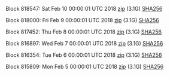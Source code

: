 Block 818547: Sat Feb 10 00:00:01 UTC 2018 [zip](https://dash-bootstrap.ams3.digitaloceanspaces.com/mainnet/2018-02-10/bootstrap.dat.zip) (3.1G) [SHA256](https://dash-bootstrap.ams3.digitaloceanspaces.com/mainnet/2018-02-10/sha256.txt)

Block 818000: Fri Feb  9 00:00:01 UTC 2018 [zip](https://dash-bootstrap.ams3.digitaloceanspaces.com/mainnet/2018-02-09/bootstrap.dat.zip) (3.1G) [SHA256](https://dash-bootstrap.ams3.digitaloceanspaces.com/mainnet/2018-02-09/sha256.txt)

Block 817452: Thu Feb  8 00:00:01 UTC 2018 [zip](https://dash-bootstrap.ams3.digitaloceanspaces.com/mainnet/2018-02-08/bootstrap.dat.zip) (3.1G) [SHA256](https://dash-bootstrap.ams3.digitaloceanspaces.com/mainnet/2018-02-08/sha256.txt)

Block 816897: Wed Feb  7 00:00:01 UTC 2018 [zip](https://dash-bootstrap.ams3.digitaloceanspaces.com/mainnet/2018-02-07/bootstrap.dat.zip) (3.1G) [SHA256](https://dash-bootstrap.ams3.digitaloceanspaces.com/mainnet/2018-02-07/sha256.txt)

Block 816354: Tue Feb  6 00:00:01 UTC 2018 [zip](https://dash-bootstrap.ams3.digitaloceanspaces.com/mainnet/2018-02-06/bootstrap.dat.zip) (3.1G) [SHA256](https://dash-bootstrap.ams3.digitaloceanspaces.com/mainnet/2018-02-06/sha256.txt)

Block 815809: Mon Feb  5 00:00:01 UTC 2018 [zip](https://dash-bootstrap.ams3.digitaloceanspaces.com/mainnet/2018-02-05/bootstrap.dat.zip) (3.1G) [SHA256](https://dash-bootstrap.ams3.digitaloceanspaces.com/mainnet/2018-02-05/sha256.txt)
